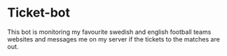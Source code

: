 # Ticket-bot
This bot is monitoring my favourite swedish and english football teams websites and messages me on my server if the tickets to the matches are out.

